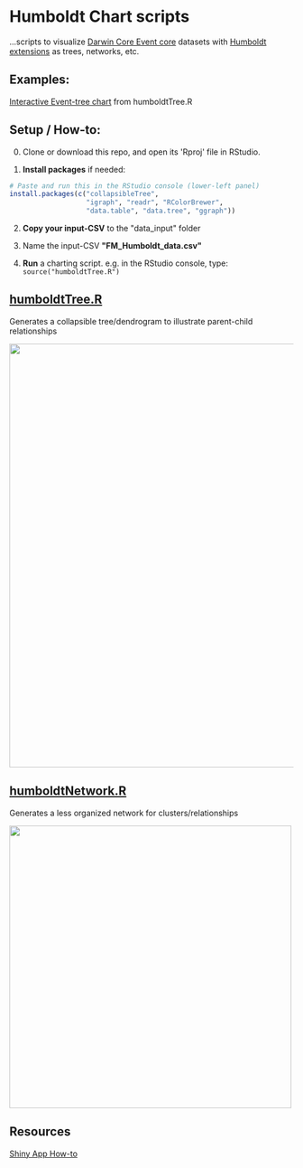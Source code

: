 # Humboldt Chart scripts
...scripts to visualize [Darwin Core Event core](https://www.gbif.org/darwin-core) datasets with [Humboldt extensions](https://eco.tdwg.org/) as trees, networks, etc.

## Examples:

[Interactive Event-tree chart](https://fmnh.shinyapps.io/event_tree/) from humboldtTree.R 

## Setup / How-to:

0. Clone or download this repo, and open its 'Rproj' file in RStudio.

1. **Install packages** if needed:
```r
# Paste and run this in the RStudio console (lower-left panel)
install.packages(c("collapsibleTree",
                   "igraph", "readr", "RColorBrewer",
                   "data.table", "data.tree", "ggraph"))
```

2. **Copy your input-CSV** to the "data_input" folder

3. Name the input-CSV **"FM_Humboldt_data.csv"**

4. **Run** a charting script. e.g. in the RStudio console, type: `source("humboldtTree.R")`


## [humboldtTree.R](https://github.com/fieldmuseum/HumboldtChart/blob/main/humboldtTree.R)
Generates a collapsible tree/dendrogram to illustrate parent-child relationships

<img src="https://github.com/fieldmuseum/HumboldtChart/assets/8563362/ea672693-57e0-4cee-9c15-b0f2ab5466ee" width="750px"/>


## [humboldtNetwork.R](https://github.com/fieldmuseum/HumboldtChart/blob/main/humboldtNetwork.R)
Generates a less organized network for clusters/relationships

<img src="https://github.com/fieldmuseum/HumboldtChart/assets/8563362/7a859cde-30f9-4b79-a9d8-61ba10976692" width="500px"/>

## Resources 
[Shiny App How-to](https://shiny.posit.co/r/articles/share/shinyapps/)
